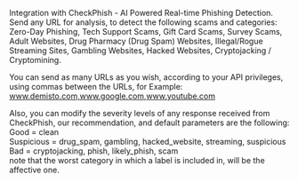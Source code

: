 Integration with CheckPhish - AI Powered Real-time Phishing Detection. 
Send any URL for analysis, to detect the following scams and categories:
Zero-Day Phishing,
Tech Support Scams,
Gift Card Scams,
Survey Scams,
Adult Websites,
Drug Pharmacy (Drug Spam) Websites,
Illegal/Rogue Streaming Sites,
Gambling Websites,
Hacked Websites,
Cryptojacking / Cryptomining.

You can send as many URLs as you wish, according to your API privileges, using commas between the URLs, 
for Example: www.demisto.com,www.google.com,www.youtube.com

Also, you can modify the severity levels of any response received from CheckPhish, 
our recommendation, and default parameters are the following:\
Good = clean\
Suspicious = drug_spam, gambling, hacked_website, streaming, suspicious\
Bad = cryptojacking, phish, likely_phish, scam\
note that the worst category in which a label is included in, will be the affective one. 